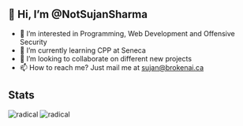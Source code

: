 ## 👋 Hi, I’m @NotSujanSharma
- 👀 I’m interested in Programming, Web Development and Offensive Security
- 🌱 I’m currently learning CPP at Seneca
- 💞️ I’m looking to collaborate on different new projects
- 📫 How to reach me? Just mail me at sujan@brokenai.ca

## Stats

![radical][radical]  ![radical][radical_repo]


[radical]: https://github-readme-stats.vercel.app/api?username=NotSujanSharma&show_icons=true&cache_seconds=86400&theme=radical
[radical_repo]: https://github-readme-stats.vercel.app/api/top-langs?username=NotSujanSharma&cache_seconds=86400&theme=radical&layout=compact
